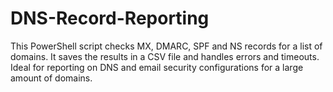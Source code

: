 # DNS-Record-Reporting
This PowerShell script checks MX, DMARC, SPF and NS records for a list of domains. It saves the results in a CSV file and handles errors and timeouts. Ideal for reporting on DNS and email security configurations for a large amount of domains.
